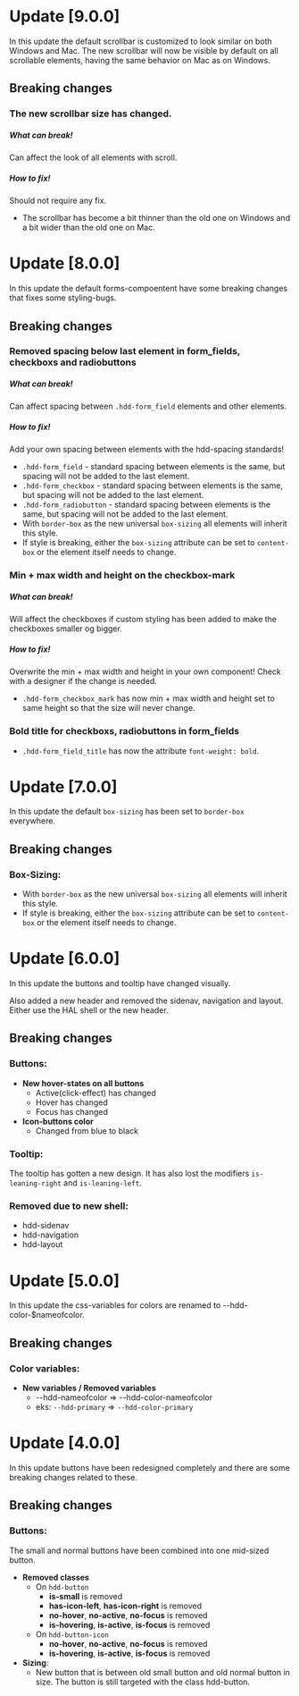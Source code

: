 # Update [9.0.0]
In this update the default scrollbar is customized to look similar on both Windows and Mac. The new scrollbar will now be visible by default on all scrollable elements, having the same behavior on Mac as on Windows.

## Breaking changes

### The new scrollbar size has changed.
##### What can break! 
Can affect the look of all elements with scroll. 
##### How to fix!
Should not require any fix.

* The scrollbar has become a bit thinner than the old one on Windows and a bit wider than the old one on Mac. 


# Update [8.0.0]
In this update the default forms-compoentent have some breaking changes that fixes some styling-bugs.

## Breaking changes

### Removed spacing below last element in form_fields, checkboxs and radiobuttons
##### What can break! 
Can affect spacing between `.hdd-form_field` elements and other elements.
##### How to fix!
Add your own spacing between elements with the hdd-spacing standards!

* `.hdd-form_field` - standard spacing between elements is the same, but spacing will not be added to the last element. 
* `.hdd-form_checkbox` - standard spacing between elements is the same, but spacing will not be added to the last element.
* `.hdd-form_radiobutton` - standard spacing between elements is the same, but spacing will not be added to the last element.
* With `border-box` as the new universal `box-sizing` all elements will inherit this style. 
* If style is breaking, either the `box-sizing` attribute can be set to `content-box` or the element itself needs to change.

### Min + max width and height on the checkbox-mark
##### What can break! 
Will affect the checkboxes if custom styling has been added to make the checkboxes smaller og bigger.
##### How to fix!
Overwrite the min + max width and height in your own component! Check with a designer if the change is needed. 

* `.hdd-form_checkbox_mark` has now min + max width and height set to same height so that the size will never change.

### Bold title for checkboxs, radiobuttons in form_fields
* `.hdd-form_field_title` has now the attribute `font-weight: bold`.


# Update [7.0.0]
In this update the default `box-sizing` has been set to `border-box` everywhere.

## Breaking changes

### Box-Sizing:
* With `border-box` as the new universal `box-sizing` all elements will inherit this style. 
* If style is breaking, either the `box-sizing` attribute can be set to `content-box` or the element itself needs to change.


# Update [6.0.0]
In this update the buttons and tooltip have changed visually. 

Also added a new header and removed the sidenav, navigation and layout. Either use the HAL shell or the new header.


## Breaking changes

### Buttons:

* **New hover-states on all buttons**
    * Active(click-effect) has changed
    * Hover has changed
    * Focus has changed
* **Icon-buttons color**
    * Changed from blue to black

### Tooltip:
The tooltip has gotten a new design. It has also lost the modifiers `is-leaning-right` and `is-leaning-left`.

### Removed due to new shell:
* hdd-sidenav
* hdd-navigation
* hdd-layout


# Update [5.0.0]
In this update the css-variables for colors are renamed to --hdd-color-$nameofcolor.

## Breaking changes

### Color variables:

* **New variables / Removed variables**
    * --hdd-nameofcolor => --hdd-color-nameofcolor
    * eks: `--hdd-primary` => `--hdd-color-primary`


# Update [4.0.0]
In this update buttons have been redesigned completely and there are some breaking changes related to these.

## Breaking changes

### Buttons:
The small and normal buttons have been combined into one mid-sized button.
* **Removed classes**
    * On `hdd-button`
        * **is-small** is removed
        * **has-icon-left**, **has-icon-right** is removed
        * **no-hover**, **no-active**, **no-focus** is removed
        * **is-hovering**, **is-active**, **is-focus** is removed
    * On `hdd-button-icon`
        * **no-hover**, **no-active**, **no-focus** is removed
        * **is-hovering**, **is-active**, **is-focus** is removed
* **Sizing**:
    * New button that is between old small button and old normal button in size. The button is still targeted with the class hdd-button.
